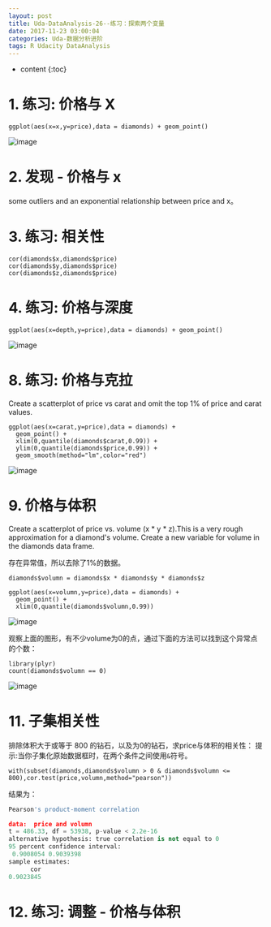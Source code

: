 ```yaml
---
layout: post
title: Uda-DataAnalysis-26--练习：探索两个变量
date: 2017-11-23 03:00:04
categories: Uda-数据分析进阶
tags: R Udacity DataAnalysis 
---
```

* content
{:toc}

# 1. 练习: 价格与 X

```{r}
ggplot(aes(x=x,y=price),data = diamonds) + geom_point()
```

![image](https://user-images.githubusercontent.com/18595935/33719302-a4301274-dba3-11e7-882f-1615299be7d8.png)


# 2. 发现 - 价格与 x

some outliers and an exponential relationship between price and x。

# 3. 练习: 相关性

```{r}
cor(diamonds$x,diamonds$price)
cor(diamonds$y,diamonds$price)
cor(diamonds$z,diamonds$price)
```

# 4. 练习: 价格与深度

```{r}
ggplot(aes(x=depth,y=price),data = diamonds) + geom_point()
```

![image](https://user-images.githubusercontent.com/18595935/33719670-e16c17b8-dba4-11e7-8536-5733e067a4c3.png)

# 8. 练习: 价格与克拉

Create a scatterplot of price vs carat and omit the top 1% of price and carat values.

```{r}
ggplot(aes(x=carat,y=price),data = diamonds) +
  geom_point() + 
  xlim(0,quantile(diamonds$carat,0.99)) +
  ylim(0,quantile(diamonds$price,0.99)) +
  geom_smooth(method="lm",color="red")
```

![image](https://user-images.githubusercontent.com/18595935/33720475-656f3df4-dba7-11e7-9a46-865b16f120d5.png)



# 9. 价格与体积
Create a scatterplot of price vs. volume (x * y * z).This is a very rough approximation for a diamond's volume.
Create a new variable for volume in the diamonds data frame.

存在异常值，所以去除了1%的数据。

```{r}
diamonds$volumn = diamonds$x * diamonds$y * diamonds$z

ggplot(aes(x=volumn,y=price),data = diamonds) +
  geom_point() +
  xlim(0,quantile(diamonds$volumn,0.99))
```

![image](https://user-images.githubusercontent.com/18595935/33720537-9b3554fa-dba7-11e7-9b9c-3cea8615f0e0.png)

观察上面的图形，有不少volume为0的点，通过下面的方法可以找到这个异常点的个数：

```{r}
library(plyr)
count(diamonds$volumn == 0)
```

![image](https://user-images.githubusercontent.com/18595935/33720724-370b8c96-dba8-11e7-98fe-b1dc207d2bbc.png)



# 11. 子集相关性

排除体积大于或等于 800 的钻石，以及为0的钻石，求price与体积的相关性：
提示:当你子集化原始数据框时，在两个条件之间使用`&`符号。

```{r}
with(subset(diamonds,diamonds$volumn > 0 & diamonds$volumn <= 800),cor.test(price,volumn,method="pearson"))
```


结果为：


```python
Pearson's product-moment correlation

data:  price and volumn
t = 486.33, df = 53938, p-value < 2.2e-16
alternative hypothesis: true correlation is not equal to 0
95 percent confidence interval:
 0.9008054 0.9039398
sample estimates:
      cor 
0.9023845 
```


# 12. 练习: 调整 - 价格与体积







